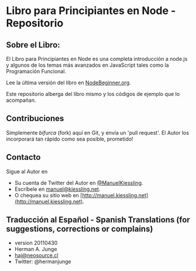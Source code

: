 # Libro para Principiantes en Node - Repositorio


## Sobre el Libro:

El Libro para Principiantes en Node es una completa introducción a node.js y algunos de los temas más avanzados en JavaScript tales como la Programación Funcional.

Lee la última versión del libro en [NodeBeginner.org](http://nodebeginner.org).

Este repositorio alberga del libro mismo y los códigos de ejemplo que lo acompañan.


## Contribuciones

Simplemente _bifurca_ (fork) aquí en Git, y envía un 'pull request'. El Autor los incorporará tan rápido como sea posible, prometido!


## Contacto

Sigue al Autor en 
- Su cuenta de Twitter del Autor en [@ManuelKiessling](http://twitter.com/manuelkiessling).
- Escríbele en [manuel@kiessling.net](mailto:manuel@kiessling.net).
- O chequea su sitio web en [http://manuel.kiessling.net](http://manuel.kiessling.net).


## Traducción al Español - Spanish Translations (for suggestions, corrections or complains)

- version 20110430
- Herman A. Junge 
- haj@neosource.cl 
- Twitter: @hermanjunge
